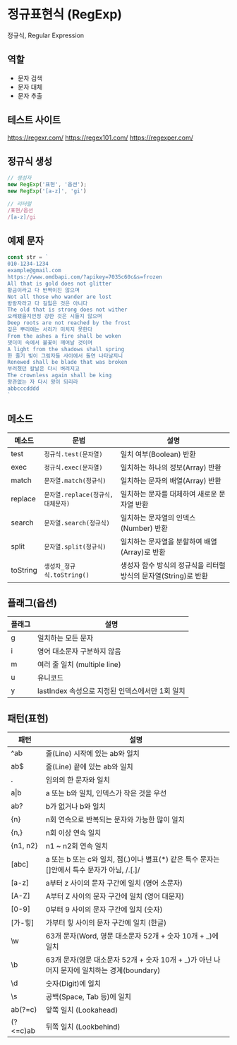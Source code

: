 
# 정규표현식 (RegExp)

정규식, Regular Expression

## 역할

- 문자 검색
- 문자 대체
- 문자 추출

## 테스트 사이트

https://regexr.com/
https://regex101.com/
https://regexper.com/

## 정규식 생성

```js
// 생성자
new RegExp('표현', '옵션');
new RegExp('[a-z]', 'gi')

// 리터럴
/표현/옵션
/[a-z]/gi
```

## 예제 문자

```js
const str = `
010-1234-1234
example@gmail.com
https://www.omdbapi.com/?apikey=7035c60c&s=frozen
All that is gold does not glitter
황금이라고 다 반짝이진 않으며
Not all those who wander are lost
방랑자라고 다 길잃은 것은 아니다
The old that is strong does not wither
오래됐을지언정 강한 것은 시들지 않으며
Deep roots are not reached by the frost
깊은 뿌리에는 서리가 미치지 못한다
From the ashes a fire shall be woken
잿더미 속에서 불꽃이 깨어날 것이며
A light from the shadows shall spring
한 줄기 빛이 그림자들 사이에서 돌연 나타날지니
Renewed shall be blade that was broken
부러졌던 칼날은 다시 벼려지고
The crownless again shall be king
왕관없는 자 다시 왕이 되리라
abbcccdddd
`
```

## 메소드

메소드 | 문법 | 설명
--|--|--
test | `정규식.test(문자열)` | 일치 여부(Boolean) 반환
exec | `정규식.exec(문자열)` | 일치하는 하나의 정보(Array) 반환
match | `문자열.match(정규식)` | 일치하는 문자의 배열(Array) 반환
replace | `문자열.replace(정규식, 대체문자)` | 일치하는 문자를 대체하여 새로운 문자열 반환
search | `문자열.search(정규식)` |	일치하는 문자열의 인덱스(Number) 반환
split	| `문자열.split(정규식)` |	일치하는 문자열을 분할하여 배열(Array)로 반환
toString | `생성자_정규식.toString()` |	생성자 함수 방식의 정규식을 리터럴 방식의 문자열(String)로 반환


## 플래그(옵션)

플래그 | 설명
-- | --
g | 일치하는 모든 문자
i | 영어 대소문자 구분하지 않음
m | 여러 줄 일치 (multiple line)
u |	유니코드
y |	lastIndex 속성으로 지정된 인덱스에서만 1회 일치

## 패턴(표현)

패턴 | 설명
-- | --
^ab | 줄(Line) 시작에 있는 ab와 일치
ab$ | 줄(Line) 끝에 있는 ab와 일치
. | 임의의 한 문자와 일치
a\|b | a 또는 b와 일치, 인덱스가 작은 것을 우선
ab? | b가 없거나 b와 일치
{n} |	n회 연속으로 반복되는 문자와 가능한 많이 일치
{n,} | n회 이상 연속 일치
{n1, n2} | n1 ~ n2회 연속 일치
[abc]	| a 또는 b 또는 c와 일치, 점(.)이나 별표(*) 같은 특수 문자는 []안에서 특수 문자가 아님, /\.[.]/
[a-z] | a부터 z 사이의 문자 구간에 일치 (영어 소문자)
[A-Z] | A부터 Z 사이의 문자 구간에 일치 (영어 대문자)
[0-9] | 0부터 9 사이의 문자 구간에 일치 (숫자)
[가-힣] | 가부터 힣 사이의 문자 구간에 일치 (한글)
\w | 63개 문자(Word, 영문 대소문자 52개 + 숫자 10개 + _)에 일치
\b | 63개 문자(영문 대소문자 52개 + 숫자 10개 + _)가 아닌 나머지 문자에 일치하는 경계(boundary)
\d | 숫자(Digit)에 일치
\s | 공백(Space, Tab 등)에 일치
ab(?=c) | 앞쪽 일치 (Lookahead)
(?<=c)ab | 뒤쪽 일치 (Lookbehind)